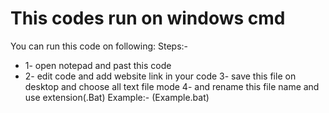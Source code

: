 # This codes run on windows cmd 

 You can run this code on following:
 Steps:-
- 1- open notepad and past this code
- 2- edit code and add website link in your code
3- save this file on desktop and choose all text file mode
4- and rename this file name and use extension(.Bat) 
    Example:- (Example.bat) 
